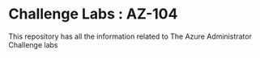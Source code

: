 # Challenge Labs : AZ-104
This repository has all the information related to The Azure Administrator Challenge labs
